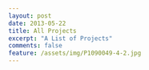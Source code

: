 ```yaml
---
layout: post
date: 2013-05-22
title: All Projects
excerpt: "A List of Projects"
comments: false
feature: /assets/img/P1090049-4-2.jpg
---
```

